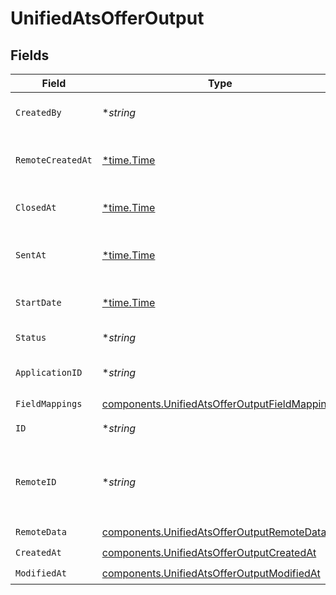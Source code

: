 # UnifiedAtsOfferOutput


## Fields

| Field                                                                                                          | Type                                                                                                           | Required                                                                                                       | Description                                                                                                    |
| -------------------------------------------------------------------------------------------------------------- | -------------------------------------------------------------------------------------------------------------- | -------------------------------------------------------------------------------------------------------------- | -------------------------------------------------------------------------------------------------------------- |
| `CreatedBy`                                                                                                    | **string*                                                                                                      | :heavy_minus_sign:                                                                                             | The UUID of the creator                                                                                        |
| `RemoteCreatedAt`                                                                                              | [*time.Time](https://pkg.go.dev/time#Time)                                                                     | :heavy_minus_sign:                                                                                             | The remote creation date of the offer                                                                          |
| `ClosedAt`                                                                                                     | [*time.Time](https://pkg.go.dev/time#Time)                                                                     | :heavy_minus_sign:                                                                                             | The closing date of the offer                                                                                  |
| `SentAt`                                                                                                       | [*time.Time](https://pkg.go.dev/time#Time)                                                                     | :heavy_minus_sign:                                                                                             | The sending date of the offer                                                                                  |
| `StartDate`                                                                                                    | [*time.Time](https://pkg.go.dev/time#Time)                                                                     | :heavy_minus_sign:                                                                                             | The start date of the offer                                                                                    |
| `Status`                                                                                                       | **string*                                                                                                      | :heavy_minus_sign:                                                                                             | The status of the offer                                                                                        |
| `ApplicationID`                                                                                                | **string*                                                                                                      | :heavy_minus_sign:                                                                                             | The UUID of the application                                                                                    |
| `FieldMappings`                                                                                                | [components.UnifiedAtsOfferOutputFieldMappings](../../models/components/unifiedatsofferoutputfieldmappings.md) | :heavy_check_mark:                                                                                             | N/A                                                                                                            |
| `ID`                                                                                                           | **string*                                                                                                      | :heavy_minus_sign:                                                                                             | The UUID of the offer                                                                                          |
| `RemoteID`                                                                                                     | **string*                                                                                                      | :heavy_minus_sign:                                                                                             | The remote ID of the offer in the context of the 3rd Party                                                     |
| `RemoteData`                                                                                                   | [components.UnifiedAtsOfferOutputRemoteData](../../models/components/unifiedatsofferoutputremotedata.md)       | :heavy_check_mark:                                                                                             | N/A                                                                                                            |
| `CreatedAt`                                                                                                    | [components.UnifiedAtsOfferOutputCreatedAt](../../models/components/unifiedatsofferoutputcreatedat.md)         | :heavy_check_mark:                                                                                             | N/A                                                                                                            |
| `ModifiedAt`                                                                                                   | [components.UnifiedAtsOfferOutputModifiedAt](../../models/components/unifiedatsofferoutputmodifiedat.md)       | :heavy_check_mark:                                                                                             | N/A                                                                                                            |